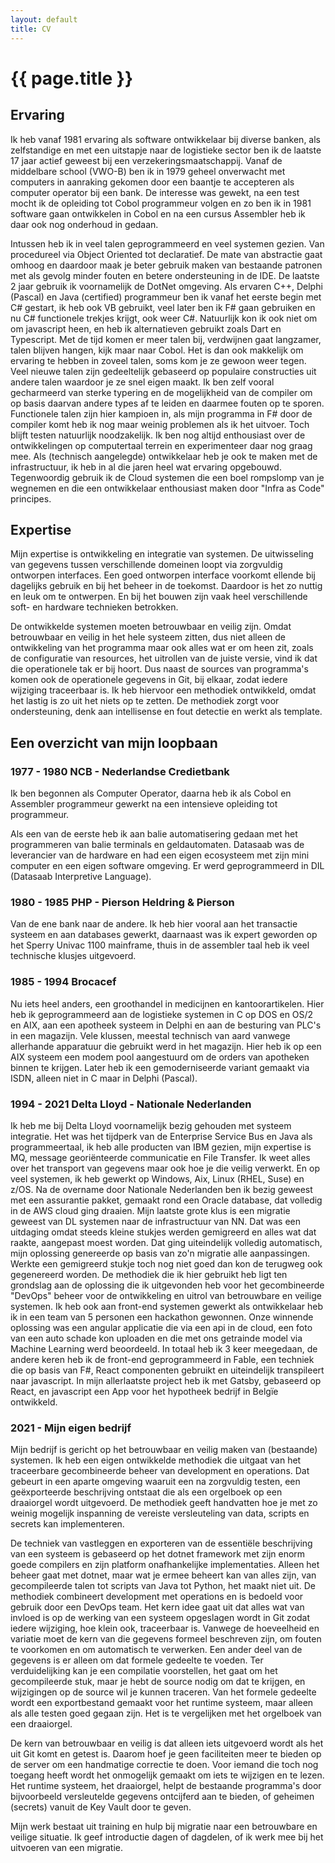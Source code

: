 ```yaml
---
layout: default
title: CV
---
```

# {{ page.title }}

## Ervaring
  
  Ik heb vanaf 1981 ervaring als software ontwikkelaar bij diverse banken, als zelfstandige en met een uitstapje naar de logistieke sector ben ik de laatste 17 jaar actief geweest bij een verzekeringsmaatschappij.
  Vanaf de middelbare school (VWO-B) ben ik in 1979 geheel onverwacht met computers in aanraking gekomen door een baantje te accepteren als computer operator bij een bank. De interesse was gewekt, na een test mocht ik de opleiding tot Cobol programmeur volgen en zo ben ik in 1981 software gaan ontwikkelen in Cobol en na een cursus Assembler heb ik daar ook nog onderhoud in gedaan.

  Intussen heb ik in veel talen geprogrammeerd en veel systemen gezien. Van procedureel via Object Oriented tot declaratief. De mate van abstractie gaat omhoog en daardoor maak je beter gebruik maken van bestaande patronen met als gevolg minder fouten en betere ondersteuning in de IDE. De laatste 2 jaar gebruik ik voornamelijk de DotNet omgeving. Als ervaren C++, Delphi (Pascal) en Java (certified) programmeur ben ik vanaf het eerste begin met C# gestart, ik heb ook VB gebruikt, veel later ben ik F# gaan gebruiken en nu C# functionele trekjes krijgt, ook weer C#. Natuurlijk kon ik ook niet om om javascript heen, en heb ik alternatieven gebruikt zoals Dart en Typescript. Met de tijd komen er meer talen bij, verdwijnen gaat langzamer, talen blijven hangen, kijk maar naar Cobol. Het is dan ook makkelijk om ervaring te hebben in zoveel talen, soms kom je ze gewoon weer tegen.  Veel nieuwe talen zijn gedeeltelijk gebaseerd op populaire constructies uit andere talen waardoor je ze snel eigen maakt. Ik ben zelf vooral gecharmeerd van sterke typering en de mogelijkheid van de compiler om op basis daarvan andere types af te leiden en daarmee fouten op te sporen. Functionele talen zijn hier kampioen in, als mijn programma in F# door de compiler komt heb ik nog maar weinig problemen als ik het uitvoer. Toch blijft testen natuurlijk noodzakelijk. Ik ben nog altijd enthousiast over de ontwikkelingen op computertaal terrein en experimenteer daar nog graag mee. Als (technisch aangelegde) ontwikkelaar heb je ook te maken met de infrastructuur, ik heb in al die jaren heel wat ervaring opgebouwd. Tegenwoordig gebruik ik de Cloud systemen die een boel rompslomp van je wegnemen en die een ontwikkelaar enthousiast maken door "Infra as Code" principes.     

## Expertise

  Mijn expertise is ontwikkeling en integratie van systemen. De uitwisseling van gegevens tussen verschillende domeinen loopt via zorgvuldig ontworpen interfaces. Een goed ontworpen interface voorkomt ellende bij dagelijks gebruik en bij het beheer in de toekomst. Daardoor is het zo nuttig en leuk om te ontwerpen. En bij het bouwen zijn vaak heel verschillende soft- en hardware technieken betrokken.  
  
  De ontwikkelde systemen moeten betrouwbaar en veilig zijn. Omdat betrouwbaar en veilig in het hele systeem zitten, dus niet alleen de ontwikkeling van het programma maar ook alles wat er om heen zit, zoals de configuratie van resources, het uitrollen van de juiste versie, vind ik dat die operationele tak er bij hoort. Dus naast de sources van programma's komen ook de operationele gegevens in Git, bij elkaar,  zodat iedere wijziging traceerbaar is. Ik heb hiervoor een methodiek ontwikkeld, omdat het lastig is zo uit het niets op te zetten. De methodiek zorgt voor ondersteuning, denk aan intellisense en fout detectie en werkt als template.

## Een overzicht van mijn loopbaan

### 1977 - 1980 NCB - Nederlandse Credietbank
  Ik ben begonnen als Computer Operator, daarna heb ik als Cobol en Assembler programmeur gewerkt na een intensieve opleiding tot programmeur.
  
  Als een van de eerste heb ik aan balie automatisering gedaan met het programmeren van balie terminals en geldautomaten. Datasaab was de leverancier van de hardware en had een eigen ecosysteem met zijn mini computer en een eigen software omgeving. Er werd geprogrammeerd in DIL (Datasaab Interpretive Language).

### 1980 - 1985 PHP - Pierson Heldring & Pierson  
  Van de ene bank naar de andere. Ik heb hier vooral aan het transactie systeem en aan databases gewerkt, daarnaast was ik expert geworden op het Sperry Univac 1100 mainframe, thuis in de assembler taal heb ik veel technische klusjes uitgevoerd.

### 1985 - 1994 Brocacef 

  Nu iets heel anders, een groothandel in medicijnen en kantoorartikelen. Hier heb ik geprogrammeerd aan de logistieke systemen in C op DOS en OS/2 en AIX, aan een apotheek systeem in Delphi en aan de besturing van PLC's in een magazijn.
  Vele klussen, meestal technisch van aard vanwege allerhande apparatuur die gebruikt werd in het magazijn. Hier heb ik op een AIX systeem een modem pool aangestuurd om de orders van apotheken binnen te krijgen.  Later heb ik een gemoderniseerde variant gemaakt via ISDN, alleen niet in C maar in Delphi (Pascal).    

### 1994 - 2021 Delta Lloyd - Nationale Nederlanden

  Ik heb me bij Delta Lloyd voornamelijk bezig gehouden met systeem integratie. Het was het tijdperk van de Enterprise Service Bus en Java als programmeertaal, ik heb alle producten van IBM gezien, mijn expertise is MQ, message georiënteerde communicatie en File Transfer. Ik weet alles over het transport van gegevens maar ook hoe je die veilig verwerkt. En op veel systemen, ik heb gewerkt op Windows, Aix, Linux (RHEL, Suse) en z/OS.
  Na de overname door Nationale Nederlanden ben ik bezig geweest met een assurantie pakket, gemaakt rond een Oracle database, dat volledig in de AWS cloud ging draaien. Mijn laatste grote klus is een migratie geweest van DL systemen naar de infrastructuur van NN. Dat was een uitdaging omdat steeds kleine stukjes werden gemigreerd en alles wat dat raakte, aangepast moest worden. Dat ging uiteindelijk volledig automatisch, mijn oplossing genereerde op basis van zo'n migratie alle aanpassingen. Werkte een gemigreerd stukje toch nog niet goed dan kon de terugweg ook gegenereerd worden. De methodiek die ik hier gebruikt heb ligt ten grondslag aan de oplossing die ik uitgevonden heb voor het gecombineerde "DevOps" beheer voor de ontwikkeling en uitrol van betrouwbare en veilige systemen.
  Ik heb ook aan front-end systemen gewerkt als ontwikkelaar heb ik in een team van 5 personen een hackathon gewonnen. Onze winnende oplossing was een angular applicatie die via een api in de cloud, een foto van een auto schade kon uploaden en die met ons getrainde model via Machine Learning werd beoordeeld. In totaal heb ik 3 keer meegedaan, de andere keren heb ik de front-end geprogrammeerd in Fable, een techniek die op basis van F#, React componenten gebruikt en uiteindelijk transpileert naar javascript.
  In mijn allerlaatste project heb ik met Gatsby, gebaseerd op React, en javascript een App voor het hypotheek bedrijf in Belgïe ontwikkeld.

### 2021 -  Mijn eigen bedrijf

  Mijn bedrijf is gericht op het betrouwbaar en veilig maken van (bestaande) systemen. Ik heb een eigen ontwikkelde methodiek die uitgaat van het traceerbare gecombineerde beheer van development en operations. Dat gebeurt in een aparte omgeving waaruit een na zorgvuldig testen, een geëxporteerde beschrijving ontstaat die als een orgelboek op een draaiorgel wordt uitgevoerd. De methodiek geeft handvatten hoe je met zo weinig mogelijk inspanning de vereiste versleuteling van data, scripts en secrets kan implementeren.

  De techniek van vastleggen en exporteren van de essentiële beschrijving van een systeem is gebaseerd op het dotnet framework met zijn enorm goede compilers en zijn platform onafhankelijke implementaties. Alleen het beheer gaat met dotnet, maar wat je ermee beheert kan van alles zijn, van gecompileerde talen tot scripts van Java tot Python, het maakt niet uit. De methodiek combineert development met operations en is bedoeld voor gebruik door een DevOps team. Het kern idee gaat uit dat alles wat van invloed is op de werking van een systeem opgeslagen wordt in Git zodat iedere wijziging, hoe klein ook, traceerbaar is. Vanwege de hoeveelheid en variatie moet de kern van die gegevens formeel beschreven zijn, om fouten te voorkomen en om automatisch te verwerken. Een ander deel van de gegevens is er alleen om dat formele gedeelte te voeden.  Ter verduidelijking kan je een compilatie voorstellen, het gaat om het gecompileerde stuk, maar je hebt de source nodig om dat te krijgen, en wijzigingen op de source wil je kunnen traceren. 
  Van het formele gedeelte wordt een exportbestand gemaakt voor het runtime systeem, maar alleen als alle testen goed gegaan zijn. Het is te vergelijken met het orgelboek van een draaiorgel.

  De kern van betrouwbaar en veilig is dat alleen iets uitgevoerd wordt als het uit Git komt en getest is. Daarom hoef je geen faciliteiten meer te bieden op de server om een handmatige correctie te doen. Voor iemand die toch nog toegang heeft wordt het onmogelijk gemaakt om iets te wijzigen en te lezen. Het runtime systeem, het draaiorgel, helpt de bestaande programma's door bijvoorbeeld versleutelde gegevens ontcijferd aan te bieden, of geheimen (secrets) vanuit de Key Vault door te geven. 

  Mijn werk bestaat uit training en hulp bij migratie naar een betrouwbare en veilige situatie. Ik geef introductie dagen of dagdelen, of ik werk mee bij het uitvoeren van een migratie.  
